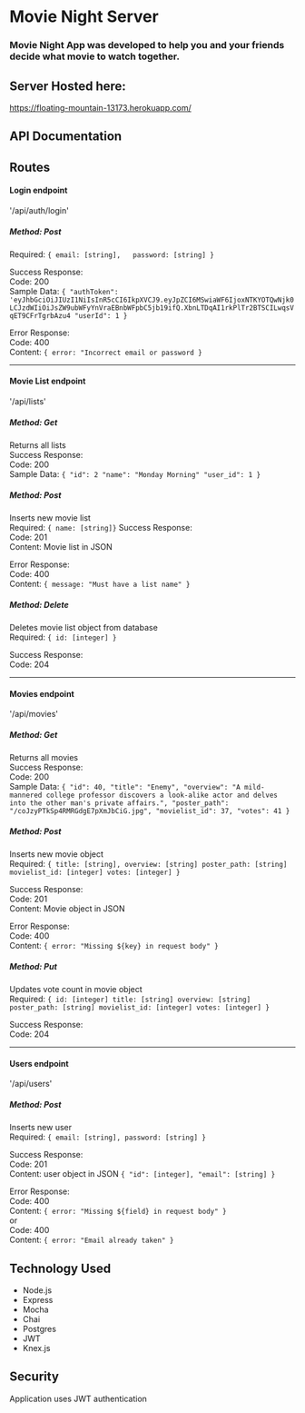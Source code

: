 # Movie Night Server

### Movie Night App was developed to help you and your friends decide what movie to watch together.

## Server Hosted here:
https://floating-mountain-13173.herokuapp.com/

## API Documentation

## Routes
#### Login endpoint
'/api/auth/login'  

##### Method: Post  
Required:  ```{ email: [string],  
    password: [string] }```
 
Success Response:  
Code: 200  
Sample Data: ```{
        "authToken": 'eyJhbGciOiJIUzI1NiIsInR5cCI6IkpXVCJ9.eyJpZCI6MSwiaWF6IjoxNTKYOTQwNjk0LCJzdWIiOiJsZW9ubWFyYnVraEBnbWFpbC5jb19ifQ.XbnLTDqAI1rkPlTr2BTSCILwqsVqET9CFrTgrbAzu4
        "userId": 1
    }```  

Error Response:  
Code: 400  
Content: ```{ error: "Incorrect email or password }```  
___
#### Movie List endpoint  
'/api/lists'  

##### Method: Get  
Returns all lists  
Success Response:  
Code: 200  
Sample Data: ```{
        "id": 2
        "name": "Monday Morning"
        "user_id": 1
    }```  

##### Method: Post  
Inserts new movie list  
Required:  ```{ name: [string]}```
Success Response:   
Code: 201  
Content: Movie list in JSON 

Error Response:  
Code: 400  
Content: ```{ message: "Must have a list name" }```  

##### Method: Delete  
Deletes movie list object from database  
Required:  ```{ id: [integer] }```
        
Success Response:   
Code: 204  
___
#### Movies endpoint  
'/api/movies'  

##### Method: Get  
Returns all movies  
Success Response:  
Code: 200  
Sample Data: ```{
        "id": 40,
        "title": "Enemy",
        "overview": "A mild-mannered college professor discovers a look-alike actor and delves into the other man's private affairs.",
        "poster_path": "/coJzyPTkSp4RMRGdgE7pXmJbCiG.jpg",
        "movielist_id": 37,
        "votes": 41
    }```  

##### Method: Post  
Inserts new movie object  
Required: ```{
        title: [string],
        overview: [string]
        poster_path: [string]
        movielist_id: [integer]
        votes: [integer]
        }```
        
Success Response:   
Code: 201  
Content: Movie object in JSON  

Error Response:  
Code: 400  
Content: ```{ error: "Missing ${key} in request body" }```  

##### Method: Put  
Updates vote count in movie object  
Required:  ```{ id: [integer]
        title: [string]
        overview: [string]
        poster_path: [string]
        movielist_id: [integer]
        votes: [integer] }```

Success Response:   
Code: 204  
___
#### Users endpoint  
'/api/users'  

##### Method: Post  
Inserts new user  
Required: ```{ email: [string],
        password: [string] }```

Success Response:   
Code: 201  
Content: user object in JSON ```{ "id": [integer], "email": [string] }```  

Error Response:  
Code: 400  
Content: ```{ error: "Missing ${field} in request body" } ```  
or  
Code: 400  
Content: ```{ error: "Email already taken" }```  


## Technology Used
* Node.js
* Express
* Mocha
* Chai
* Postgres
* JWT
* Knex.js

## Security
Application uses JWT authentication
